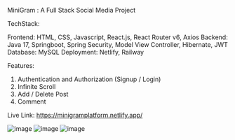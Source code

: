 MiniGram : A Full Stack Social Media Project

TechStack: 

Frontend: HTML, CSS, Javascript, React.js, React Router v6, Axios
Backend: Java 17, Springboot, Spring Security, Model View Controller, Hibernate, JWT
Database: MySQL 
Deployment: Netlify, Railway

Features:
1. Authentication and Authorization (Signup / Login)
2. Infinite Scroll
3. Add / Delete Post
4. Comment

Live Link: https://minigramplatform.netlify.app/

![image](https://github.com/Prankishor/MiniGram/assets/33565966/6f3ef232-2052-458b-a214-e9fb77236716)
![image](https://github.com/Prankishor/MiniGram/assets/33565966/4e1040e4-8220-4f27-9dc6-66f53f2bff5c)
![image](https://github.com/Prankishor/MiniGram/assets/33565966/78b232ea-e8fc-4d22-adfe-2864e940f8b3)
